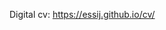 Digital cv: https://essij.github.io/cv/

<!---
essij/essij is a ✨ special ✨ repository because its `README.md` (this file) appears on your GitHub profile.
You can click the Preview link to take a look at your changes.
--->
